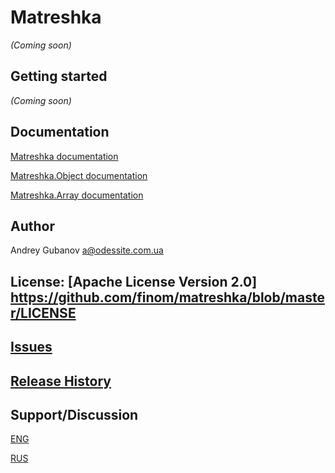 # Matreshka
_(Coming soon)_

## Getting started
_(Coming soon)_

## Documentation
[Matreshka documentation](http://finom.github.io/matreshka/docs/Matreshka.html)

[Matreshka.Object documentation](http://finom.github.io/matreshka/docs/Matreshka.Object.html)

[Matreshka.Array documentation](http://finom.github.io/matreshka/docs/Matreshka.Array.html)


## Author
Andrey Gubanov
<a@odessite.com.ua>

## License: [Apache License Version 2.0] https://github.com/finom/matreshka/blob/master/LICENSE

## [Issues](https://github.com/finom/matreshka/issues)

## [Release History](https://github.com/finom/matreshka/releases)

## Support/Discussion
[ENG](https://groups.google.com/forum/#!forum/matreshkajs)

[RUS](https://groups.google.com/forum/#!forum/matreshkajs-rus)

